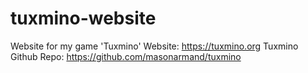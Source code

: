 # tuxmino-website
Website for my game 'Tuxmino'
Website: https://tuxmino.org
Tuxmino Github Repo: https://github.com/masonarmand/tuxmino
